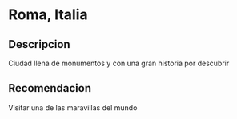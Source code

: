 # Roma, Italia

## Descripcion
Ciudad llena de monumentos y con una gran historia por descubrir

## Recomendacion
Visitar una de las maravillas del mundo
